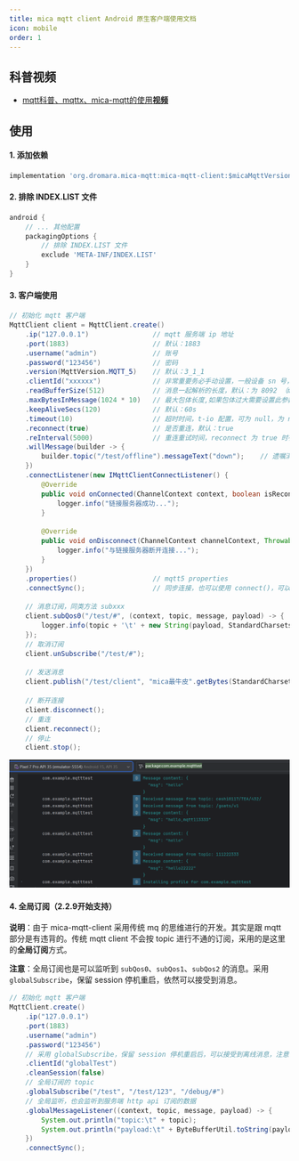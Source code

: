 ```yaml
---
title: mica mqtt client Android 原生客户端使用文档
icon: mobile
order: 1
---
```


## 科普视频

- [mqtt科普、mqttx、mica-mqtt的使用**视频**](https://www.bilibili.com/video/BV1wv4y1F7Av/)

## 使用

#### 1. 添加依赖

```groovy
implementation 'org.dromara.mica-mqtt:mica-mqtt-client:$micaMqttVersion' // 使用 2.4.2 或以上版本
```

#### 2. 排除 INDEX.LIST 文件
```groovy
android {
    // ... 其他配置
    packagingOptions {
        // 排除 INDEX.LIST 文件
        exclude 'META-INF/INDEX.LIST'
    }
}
```

#### 3. 客户端使用
```java
// 初始化 mqtt 客户端
MqttClient client = MqttClient.create()
    .ip("127.0.0.1")                // mqtt 服务端 ip 地址
    .port(1883)                     // 默认：1883
    .username("admin")              // 账号
    .password("123456")             // 密码
    .version(MqttVersion.MQTT_5)    // 默认：3_1_1
    .clientId("xxxxxx")             // 非常重要务必手动设置，一般设备 sn 号，默认：MICA-MQTT- 前缀和 36进制的纳秒数
    .readBufferSize(512)            // 消息一起解析的长度，默认：为 8092 （mqtt 消息最大长度）
    .maxBytesInMessage(1024 * 10)   // 最大包体长度,如果包体过大需要设置此参数，默认为： 10M (10*1024*1024)
    .keepAliveSecs(120)             // 默认：60s
    .timeout(10)                    // 超时时间，t-io 配置，可为 null，为 null 时，t-io 默认为 5
    .reconnect(true)                // 是否重连，默认：true
    .reInterval(5000)               // 重连重试时间，reconnect 为 true 时有效，t-io 默认为：5000
    .willMessage(builder -> {
        builder.topic("/test/offline").messageText("down");    // 遗嘱消息
    })
    .connectListener(new IMqttClientConnectListener() {
        @Override
        public void onConnected(ChannelContext context, boolean isReconnect) {
            logger.info("链接服务器成功...");
        }
        
        @Override
        public void onDisconnect(ChannelContext channelContext, Throwable throwable, String remark, boolean isRemove) {
            logger.info("与链接服务器断开连接...");
        }
    })
    .properties()                   // mqtt5 properties
    .connectSync();                 // 同步连接，也可以使用 connect()，可以避免 broker 没启动照成启动卡住。

    // 消息订阅，同类方法 subxxx
    client.subQos0("/test/#", (context, topic, message, payload) -> {
        logger.info(topic + '\t' + new String(payload, StandardCharsets.UTF_8));
    });
    // 取消订阅
    client.unSubscribe("/test/#");

    // 发送消息
    client.publish("/test/client", "mica最牛皮".getBytes(StandardCharsets.UTF_8));

    // 断开连接
    client.disconnect();
    // 重连
    client.reconnect();
    // 停止
    client.stop();
```

![Android启动效果](mica-mqtt-client-android.png)

#### 4. 全局订阅（2.2.9开始支持）

**说明**：由于 mica-mqtt-client 采用传统 mq 的思维进行的开发。其实是跟 mqtt 部分是有违背的。传统 mqtt client 不会按 topic 进行不通的订阅，采用的是这里的**全局订阅**方式。

**注意**：全局订阅也是可以监听到 `subQos0`、`subQos1`、`subQos2` 的消息。采用 `globalSubscribe`，保留 session 停机重启，依然可以接受到消息。

```java
// 初始化 mqtt 客户端
MqttClient.create()
    .ip("127.0.0.1")
    .port(1883)
    .username("admin")
    .password("123456")
    // 采用 globalSubscribe，保留 session 停机重启后，可以接受到离线消息，注意：clientId 要不能变化。
    .clientId("globalTest")
    .cleanSession(false)
    // 全局订阅的 topic
    .globalSubscribe("/test", "/test/123", "/debug/#")
    // 全局监听，也会监听到服务端 http api 订阅的数据
    .globalMessageListener((context, topic, message, payload) -> {
        System.out.println("topic:\t" + topic);
        System.out.println("payload:\t" + ByteBufferUtil.toString(payload));
    })
    .connectSync();
```

